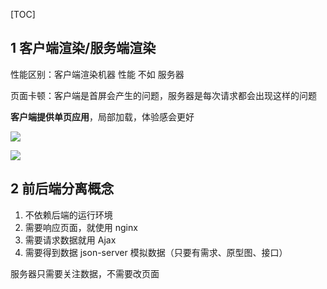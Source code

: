 [TOC]

## 1 客户端渲染/服务端渲染

性能区别：客户端渲染机器 性能 不如 服务器

页面卡顿：客户端是首屏会产生的问题，服务器是每次请求都会出现这样的问题

**客户端提供单页应用**，局部加载，体验感会更好

![](D:\文件\前端\笔记\vueStudy\images\客户端服务端1.PNG)

![](D:\文件\前端\笔记\vueStudy\images\客户端服务端2.PNG)

## 2 前后端分离概念

1. 不依赖后端的运行环境
2. 需要响应页面，就使用 nginx
3. 需要请求数据就用 Ajax
4. 需要得到数据 json-server 模拟数据（只要有需求、原型图、接口）

服务器只需要关注数据，不需要改页面



